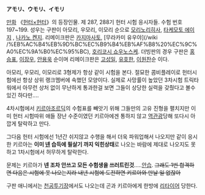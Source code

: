 **アモリ、ウモリ、イモリ**

[만화](%EB%A7%8C%ED%99%94.md)
《[헌터×헌터](%ED%97%8C%ED%84%B0%C3%97%ED%97%8C%ED%84%B0.md)》의 등장인물. 제 287, 288기
헌터 시험 응시자들. 수험 번호 197~199. 성우는 구판이 아모리, 우모리, 이모리 순으로 [모리노리히사](%EB%AA%A8%EB%A6%AC%20%EB%85%B8%EB%A6%AC%ED%9E%88%EC%82%AC.md), [타케모토 에이지](%ED%83%80%EC%BC%80%EB%AA%A8%ED%86%A0%20%EC%97%90%EC%9D%B4%EC%A7%80.md)
, [나카노 켄지](%EB%82%98%EC%B9%B4%EB%85%B8%20%EC%BC%84%EC%A7%80.md). 리메이크판은 [카지마사토](%EC%B9%B4%EC%A7%80%20%EB%A7%88%EC%82%AC%ED%86%A0.md), [무라카미 유우야](/wiki
/%EB%AC%B4%EB%9D%BC%EC%B9%B4%EB%AF%B8%20%EC%9C%A0%EC%9A%B0%EC%95%BC), [호리코시 쇼우노스케](%ED%98%B8%EB%A6%AC%EC%BD%94%EC%8B%9C%20%EC%87%BC%EC%9A%B0%EB%85%B8%EC%8A%A4%EC%BC%80.md). 더빙판의 경우 구판은 [홍승표](%ED%99%8D%EC%8A%B9%ED%91%9C.md),
[이장우](%EC%9D%B4%EC%9E%A5%EC%9A%B0.md),
[안용욱](%EC%95%88%EC%9A%A9%EC%9A%B1.md) 순이며 리메이크판은
[고성일](%EA%B3%A0%EC%84%B1%EC%9D%BC.md),
[유호한](%EC%9C%A0%ED%98%B8%ED%95%9C.md),
[이원찬](%EC%9D%B4%EC%9B%90%EC%B0%AC.md)순 이다.

아모리, 우모리, 이모리로 3형제가 항상 같이 시험을 본다. 절묘한 콤비플레이로 헌터시험에선 항상 상위 랭크멤버에 속했던 모양이다. 실제로
사망률이 높았던 3차시험 트릭타워에서 아무런 상처 없이 무난하게 통과한걸 보면 그들이 상당한 실력을 갖췄다고 볼수 있긴 하다만....

4차시험에서 [키르아조르딕](%ED%82%A4%EB%A5%B4%EC%95%84%20%EC%A1%B0%EB%A5%B4%EB%94%95.md)의 수험표를
빼앗기 위해 그들만의 고유 진형을 펼치지만 이미 헌터 시험따위 애들 장난 수준이였던 키르아에겐 통하지 않고
[역관광](%EC%97%AD%EA%B4%80%EA%B4%91.md)당해 또다시 아깝게 탈락하고 만다.

그다음 헌터 시험에선 1년간 쉬지않고 수행을 해서 더욱 파워업해서 나오지만 같이 응시한 키르아는 **이미
[넨](%EB%84%A8.md) 습득에 필살기 까지 익힌상태**로 나오는 바람에 제대로 나오지도 못하고 1차시험에서 허무하게 탈락한다.

문제는 키르아가 **넨 조차 안쓰고 모든 수험생을 쓰러트린것**.....[안습](%EC%95%88%EC%8A%B5.md).
<del>그래도 1번 합격하면 다음은 시험에 못 나오는지라 내년 시험에 도전하면 키르아와 만날 일 없잖아</del>

구판 애니에서는 [천공투기장](%EC%B2%9C%EA%B3%B5%ED%88%AC%EA%B8%B0%EC%9E%A5.md)에서도 나오는데
곤과 키르아에게 한방에 [리타이어](%EB%A6%AC%ED%83%80%EC%9D%B4%EC%96%B4.md) 당한다.

